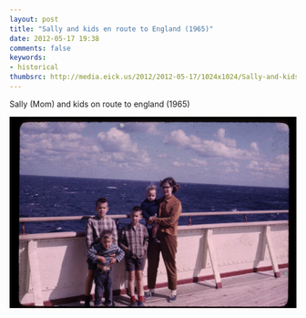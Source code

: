 ```yaml
---
layout: post
title: "Sally and kids en route to England (1965)"
date: 2012-05-17 19:38
comments: false
keywords:
- historical
thumbsrc: http://media.eick.us/2012/2012-05-17/1024x1024/Sally-and-kids-on-route-to-england.jpg
---
```

Sally (Mom) and kids on route to england (1965)



![Sally and kids on route to England, 1965](/assets/images/2012/2012-05-17/Sally-and-kids-on-route-to-england.jpg)

